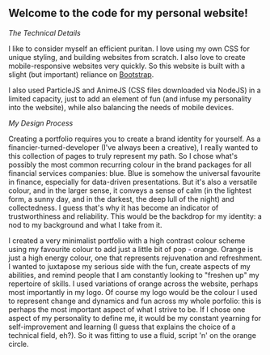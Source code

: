 ## Welcome to the code for my personal website!
_The Technical Details_

I like to consider myself an efficient puritan. I love using my own CSS for unique styling, and building websites from scratch. I also love to create mobile-responsive websites very quickly. So this website is built with a slight (but important) reliance on [Bootstrap](https://getbootstrap.com/docs/4.1/getting-started/introduction/ "You already know it!").

I also used ParticleJS and AnimeJS (CSS files downloaded via NodeJS) in a limited capacity, just to add an element of fun (and infuse my personality into the website), while also balancing the needs of mobile devices.

_My Design Process_

Creating a portfolio requires you to create a brand identity for yourself. As a financier-turned-developer (I've always been a creative), I really wanted to this collection of pages to truly represent my path. So I chose what's possibly the most common recurring colour in the brand packages for all financial services companies: blue. Blue is somehow the universal favourite in finance, especially for data-driven presentations. But it's also a versatile colour, and in the larger sense, it conveys a sense of calm (in the lightest form, a sunny day, and in the darkest, the deep lull of the night) and collectedness. I guess that's why it has become an indicator of trustworthiness and reliability. This would be the backdrop for my identity: a nod to my background and what I take from it.  

I created a very minimalist portfolio with a high contrast colour scheme using my favourite colour to add just a little bit of pop - orange. Orange is just a high energy colour, one that represents rejuvenation and refreshment. I wanted to juxtapose my serious side with the fun, create aspects of my abilities, and remind people that I am constantly looking to "freshen up" my repertoire of skills. I used variations of orange across the website, perhaps most importantly in my logo. Of course my logo would be the colour I used to represent change and dynamics and fun across my whole porfolio: this is perhaps the most important aspect of what I strive to be. If I chose one aspect of my personality to define me, it would be my constant yearning for self-improvement and learning (I guess that explains the choice of a technical field, eh?). So it was fitting to use a fluid, script 'n' on the orange circle. 
